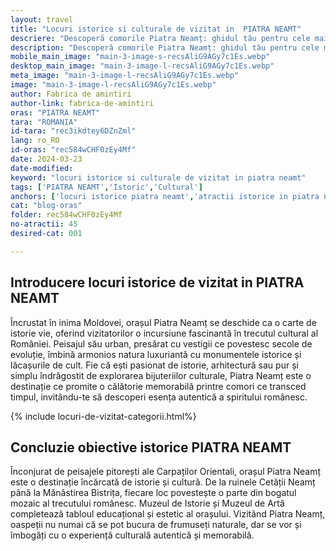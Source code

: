 ```yaml
---
layout: travel
title: "Locuri istorice si culturale de vizitat in  PIATRA NEAMT"
descriere: "Descoperă comorile Piatra Neamț: ghidul tău pentru cele mai fascinante locuri istorice și culturale. De la Cetatea Neamțului la Curtea Domnească, trăiește istoria la fiecare pas!"
description: "Descoperă comorile Piatra Neamț: ghidul tău pentru cele mai fascinante locuri istorice și culturale. De la Cetatea Neamțului la Curtea Domnească, trăiește istoria la fiecare pas!"
mobile_main_image: "main-3-image-s-recsAliG9AGy7c1Es.webp"
desktop_main_image: "main-3-image-l-recsAliG9AGy7c1Es.webp"
meta_image: "main-3-image-l-recsAliG9AGy7c1Es.webp"
image: "main-3-image-l-recsAliG9AGy7c1Es.webp"
author: Fabrica de amintiri
author-link: fabrica-de-amintiri
oras: "PIATRA NEAMT"
tara: "ROMANIA"
id-tara: "rec3ikdtey6DZnZml"
lang: ro_RO
id-oras: "rec584wCHF0zEy4Mf"
date: 2024-03-23
date-modified: 
keyword: "locuri istorice si culturale de vizitat in piatra neamt"
tags: ['PIATRA NEAMT','Istoric','Cultural']
anchors: ['locuri istorice piatra neamt','atractii istorice in piatra neamt', 'obiective istorice inpiatra neamt']
cat: "blog-oras"
folder: rec584wCHF0zEy4Mf
no-atractii: 45
desired-cat: 001

---
```


## Introducere locuri istorice de vizitat in PIATRA NEAMT

Încrustat în inima Moldovei, orașul Piatra Neamț se deschide ca o carte de istorie vie, oferind vizitatorilor o incursiune fascinantă în trecutul cultural al României. Peisajul său urban, presărat cu vestigii ce povestesc secole de evoluție, îmbină armonios natura luxuriantă cu monumentele istorice și lăcașurile de cult. Fie că ești pasionat de istorie, arhitectură sau pur și simplu îndrăgostit de explorarea bijuteriilor culturale, Piatra Neamț este o destinație ce promite o călătorie memorabilă printre comori ce transced timpul, invitându-te să descoperi esența autentică a spiritului românesc.

{% include locuri-de-vizitat-categorii.html%}


## Concluzie obiective istorice PIATRA NEAMT

Înconjurat de peisajele pitorești ale Carpaților Orientali, orașul Piatra Neamț este o destinație încărcată de istorie și cultură. De la ruinele Cetății Neamț până la Mănăstirea Bistrița, fiecare loc povestește o parte din bogatul mozaic al trecutului românesc. Muzeul de Istorie și Muzeul de Artă completează tabloul educațional și estetic al orașului. Vizitând Piatra Neamț, oaspeții nu numai că se pot bucura de frumuseți naturale, dar se vor și îmbogăți cu o experiență culturală autentică și memorabilă.